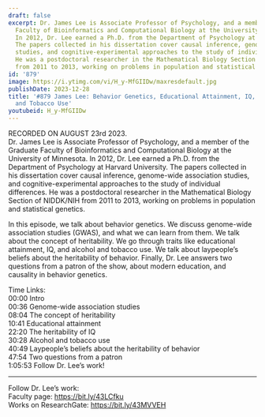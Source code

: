 ```yaml
---
draft: false
excerpt: Dr. James Lee is Associate Professor of Psychology, and a member of the Graduate
  Faculty of Bioinformatics and Computational Biology at the University of Minnesota.
  In 2012, Dr. Lee earned a Ph.D. from the Department of Psychology at Harvard University.
  The papers collected in his dissertation cover causal inference, genome-wide association
  studies, and cognitive-experimental approaches to the study of individual differences.
  He was a postdoctoral researcher in the Mathematical Biology Section of NIDDK/NIH
  from 2011 to 2013, working on problems in population and statistical genetics.
id: '879'
image: https://i.ytimg.com/vi/H_y-MfGIIDw/maxresdefault.jpg
publishDate: 2023-12-28
title: '#879 James Lee: Behavior Genetics, Educational Attainment, IQ, and Alcohol
  and Tobacco Use'
youtubeid: H_y-MfGIIDw
---
```

RECORDED ON AUGUST 23rd 2023.  
Dr. James Lee is Associate Professor of Psychology, and a member of the Graduate Faculty of Bioinformatics and Computational Biology at the University of Minnesota. In 2012, Dr. Lee earned a Ph.D. from the Department of Psychology at Harvard University. The papers collected in his dissertation cover causal inference, genome-wide association studies, and cognitive-experimental approaches to the study of individual differences. He was a postdoctoral researcher in the Mathematical Biology Section of NIDDK/NIH from 2011 to 2013, working on problems in population and statistical genetics.

In this episode, we talk about behavior genetics. We discuss genome-wide association studies (GWAS), and what we can learn from them. We talk about the concept of heritability. We go through traits like educational attainment, IQ, and alcohol and tobacco use. We talk about laypeople’s beliefs about the heritability of behavior. Finally, Dr. Lee answers two questions from a patron of the show, about modern education, and causality in behavior genetics.

Time Links:  
00:00 Intro  
00:36  Genome-wide association studies  
08:04  The concept of heritability  
10:41  Educational attainment  
22:20  The heritability of IQ  
30:28  Alcohol and tobacco use  
40:49  Laypeople’s beliefs about the heritability of behavior  
47:54  Two questions from a patron  
1:05:53  Follow Dr. Lee’s work!

---

Follow Dr. Lee’s work:  
Faculty page: https://bit.ly/43LCfku  
Works on ResearchGate: https://bit.ly/43MVVEH
